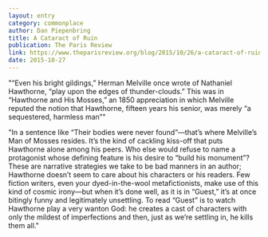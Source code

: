 ```yaml
---
layout: entry
category: commonplace
author: Dan Piepenbring
title: A Cataract of Ruin
publication: The Paris Review
link: https://www.theparisreview.org/blog/2015/10/26/a-cataract-of-ruin/
date: 2015-10-27
---
```


"“Even his bright gildings,” Herman Melville once wrote of Nathaniel Hawthorne, “play upon the edges of thunder-clouds.” This was in “Hawthorne and His Mosses,” an 1850 appreciation in which Melville reputed the notion that Hawthorne, fifteen years his senior, was merely “a sequestered, harmless man”"
 
"In a sentence like “Their bodies were never found”—that’s where Melville’s Man of Mosses resides. It’s the kind of cackling kiss-off that puts Hawthorne alone among his peers. Who else would refuse to name a protagonist whose defining feature is his desire to “build his monument”? These are narrative strategies we take to be bad manners in an author; Hawthorne doesn’t seem to care about his characters or his readers. Few fiction writers, even your dyed-in-the-wool metafictionists, make use of this kind of cosmic irony—but when it’s done well, as it is in “Guest,” it’s at once bitingly funny and legitimately unsettling. To read “Guest” is to watch Hawthorne play a very wanton God: he creates a cast of characters with only the mildest of imperfections and then, just as we’re settling in, he kills them all."

